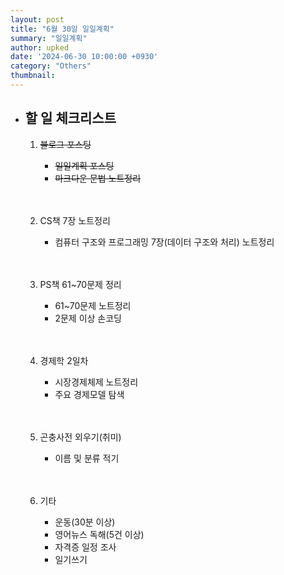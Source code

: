 ```yaml
---
layout: post
title: "6월 30일 일일계획"
summary: "일일계획"
author: upked
date: '2024-06-30 10:00:00 +0930'
category: "Others"
thumbnail:
---
```


- ## 할 일 체크리스트

    1. ~~블로그 포스팅~~
        - ~~일일계획 포스팅~~
        - ~~마크다운 문법 노트정리~~<br/><br/><br/>


    2. CS책 7장 노트정리
        - 컴퓨터 구조와 프로그래밍 7장(데이터 구조와 처리) 노트정리<br/><br/><br/>


    3. PS책 61~70문제 정리
        - 61~70문제 노트정리
        - 2문제 이상 손코딩<br/><br/><br/>


    4. 경제학 2일차
        - 시장경제체제 노트정리
        - 주요 경제모델 탐색<br/><br/><br/>


    5. 곤충사전 외우기(취미)
        - 이름 및 분류 적기<br/><br/><br/>


    6. 기타
        - 운동(30분 이상)
        - 영어뉴스 독해(5건 이상)
        - 자격증 일정 조사
        - 일기쓰기<br/><br/><br/>


